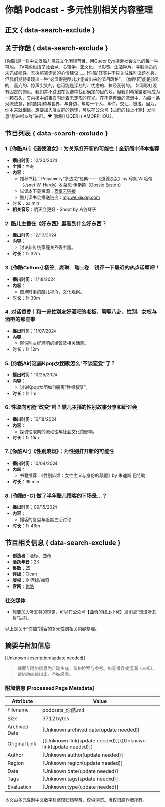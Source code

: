 # 你酷 Podcast - 多元性别相关内容整理

## 正文 { data-search-exclude }


## 关于你酷 { data-search-exclude }
\[你酷\]是一档中文泛酷儿类亚文化闲谈节目，用Queer Eye探索社会文化的每一种可能。 Ta可能包括了社会学、心理学、亚文化、书影音、生活碎片、喜剧演员的未完成稿件、无执照咨询师的心情建议…… \[你酷\]其实并不只关注性别议题本身，但我们期待呈现出一种“必须得是酷儿才能做出来的节目风格”。 \[你酷\]可能是热烈的、高亢的、惊声尖笑的，也可能是深刻的、忧虑的、神经衰弱的。 如同彩虹没有固定的颜色，我们并不试图在色谱中找到确定的目的地，但我们希望坚定地成为一颗石头，它内核中的宝石闪烁着无定形的辉光。在不停奔涌的流淌中，向每一条河流致意，\[你酷\]期待与世界、与身边、与每一个人、与你，交汇、链接。因为，你本来就很酷。想要加入听友群的饱饱，可以在公众号【曲奇的线上小窝】发消息“想进听友群”进群。❤️ \[你酷\] UQER is AMORPHOUS.

## 节目列表 { data-search-exclude }

### 1. \[你酷Air\]《道德浪女》：为关系打开新的可能性｜全新简中译本推荐
- **播出时间**：12/20/2024
- **主播**：曲奇
- **内容**：
    - 推荐书籍：Polyamory“多边恋”经典——《道德浪女》by 珍妮·W·哈帝（Janet W. Hardy）& 朵思·伊斯顿（Dossie Easton）
    - 试读本下载资源：[蓝奏云链接](dark-quqi.lanzoue.com) 
    - 酷儿读书会推送链接：[mp.weixin.qq.com](https://mp.weixin.qq.com)
- **时长**：50 min
- **相关音乐**：明天会更好 - Shoot by 岛谷琴子

### 2. 酷儿主播在《好东西》里看到什么好东西？
- **播出时间**：12/13/2024
- **内容**：
    - 讨论非传统家庭关系等主题。
- **时长**：1h 32m

### 3. \[你酷Culture\] 杨笠、麦琳、瑞士卷…锐评一下最近的热点话题吧！
- **播出时间**：11/18/2024
- **内容**：
    - 热点时事的酷儿视角，文化观察。
- **时长**：1h 30m

### 4. 对话香香｜和一家性别友好酒吧的老板，聊聊八卦、性别、女权与酒吧的那些事
- **播出时间**：11/07/2024
- **内容**：
    - 聊性别友好酒吧的经营及相关话题。
- **时长**：1h 12m

### 5. \[你酷Air\]这届Kpop女团歌怎么“不谈恋爱”了？
- **播出时间**：10/25/2024
- **内容**：
    - 讨论Kpop女团如何脱离“性缘叙事”。
- **时长**：1h 1m

### 6. 性取向可能“改变”吗？酷儿主播的性别故事分享和研讨会
- **播出时间**：10/18/2024
- **内容**：
    - 探讨性取向的流动性与社会文化的影响。
- **时长**：1h 15m

### 7. \[你酷Air\]《性别麻烦》：为性别打开新的可能性
- **播出时间**：10/04/2024
- **内容**：
    - 书籍推荐：《性别麻烦：女性主义与身份的颠覆》by 朱迪斯·巴特勒
- **时长**：36 min

### 8. \[你酷B+C\] 做了半年酷儿播客的下场是…？
- **播出时间**：09/15/2024
- **内容**：
    - 播客的复盘与近期生活讨论
- **时长**：1h 46m

## 节目相关信息 { data-search-exclude }
- **创造者**：酒标、曲奇
- **活跃年份**：2K
- **集数**：25
- **评级**：Clean
- **版权**：© 酒标/曲奇
- **官网**：[你酷](https://www.xiaoyuzhoufm.com/podcast/659aff82eaeec8d5e032559b?utm_source=rss)

### 社交媒体
- 想要加入听友群的饱饱，可以在公众号【曲奇的线上小窝】发消息“想进听友群”进群。 

以上是关于“你酷”播客的多元性别相关内容整理。
<!-- tcd_original_link https://podcasts.apple.com/us/podcast/%E4%BD%A0%E9%85%B7/id1734977534 -->


## 摘要与附加信息

<!-- tcd_abstract -->
[Unknown description(update needed)]
<!-- tcd_abstract_end -->

> 摘要与附加信息为自动生成，仅供检索与参考。如有错误或遗漏（未知），请协助编辑指正，不胜感激。

### 附加信息 [Processed Page Metadata]

| Attribute       | Value                                  |
|-----------------|----------------------------------------|
| Filename        | podcasts_你酷.md                             |
| Size            | 3712 bytes                           |
| Archived Date   | [Unknown archived date(update needed)]                             |
| Original Link   | [[Unknown link(update needed)]]([Unknown link(update needed)])                       |
| Author          | [Unknown author(update needed)]                               |
| Region          | [Unknown region(update needed)]                               |
| Date            | [Unknown date(update needed)]                                 |
| Tags            | [Unknown tags(update needed)]                                 |
| Evaluation            | [Unknown type(update needed)]                                 |
<!-- tcd_table_end -->

本文由多元性别中文数字档案馆归档整理，仅供浏览。版权归原作者所有。
